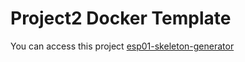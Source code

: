 # Project2 Docker Template

You can access this project [esp01-skeleton-generator](https://esp01-skeleton-generator.herokuapp.com/)

